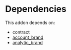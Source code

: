 # Dependencies

This addon depends on:

- contract
- [account_brand](../../odoo-bringout-oca-brand-account_brand)
- [analytic_brand](../../odoo-bringout-oca-brand-analytic_brand)
